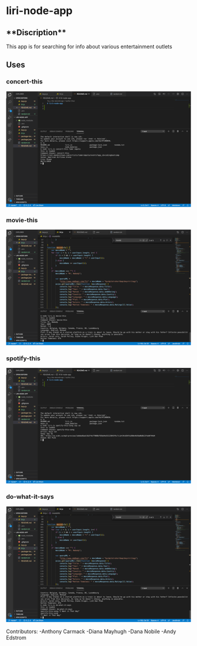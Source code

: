 <h1>liri-node-app</h1>

<h2> **Discription** </h2>
This app is for searching for info about various entertainment outlets



<h2>Uses</h2>


<h3>concert-this</h3>

![Concert-this](/images/concert-this.png)

<h3>movie-this</h3>

![movie-this](/images/movie-this.png)

<h3>spotify-this</h3>

![spotify-this](/images/spotify-this.png)

<h3>do-what-it-says</h3>

![do-what-it-says](/images/do-what-it-says.png)


Contributors:
-Anthony Carmack
-Diana Mayhugh
-Dana Nobile
-Andy Edstrom